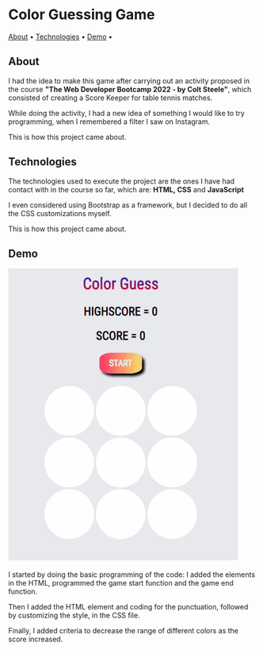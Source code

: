 <h1>Color Guessing Game</h1>

<p>
<a href="#about">About</a> •
<a href="#technologies">Technologies</a> •
<a href="#demo">Demo</a> •
</p>
<section id="about">
<h2>About</h2>
<p>I had the idea to make this game after carrying out an activity proposed in the course <b>"The Web Developer Bootcamp 2022 - by Colt Steele"</b>, which consisted of creating a Score Keeper for table tennis matches.</p>
<p>While doing the activity, I had a new idea of ​​something I would like to try programming, when I remembered a filter I saw on Instagram.</p>
<p>This is how this project came about.</p>
</section>
<section id="technologies">
<h2>Technologies</h2>
<p>The technologies used to execute the project are the ones I have had contact with in the course so far, which are: <b>HTML, CSS</b> and <b>JavaScript</b></p>
<p>I even considered using Bootstrap as a framework, but I decided to do all the CSS customizations myself.</p>
<p>This is how this project came about.</p>
</section>
<h2>Demo</h2>
<p style="text-align:center"><div><img src="colorGuessing.gif" alt="A demonstration of game running"></div>
<br>
I started by doing the basic programming of the code: I added the elements in the HTML, programmed the game start function and the game end function.</p>
<p>Then I added the HTML element and coding for the punctuation, followed by customizing the style, in the CSS file.</p>
<p>Finally, I added criteria to decrease the range of different colors as the score increased.</p>